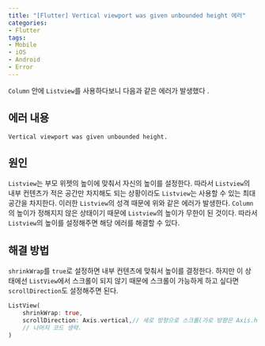 ```yaml
---
title: "[Flutter] Vertical viewport was given unbounded height 에러"
categories:
- Flutter
tags:
- Mobile
- iOS
- Android
- Error
---
```


`Column` 안에 `Listview`를 사용하다보니 다음과 같은 에러가 발생했다 .

## 에러 내용

``` console
Vertical viewport was given unbounded height.
```

## 원인

`Listview`는 부모 위젯의 높이에 맞춰서 자신의 높이를 설정한다. 따라서 `Listview`의 내부 컨텐츠가 적은 공간만 차지해도 되는 상황이라도 `Listview`는 사용할 수 있는 최대 공간을 차지한다.  이러한 `Listview`의 성격 때문에 위와 같은 에러가 발생한다. `Column`의 높이가 정해지지 않은 상태이기 때문에 `Listview`의 높이가 무한이 된 것이다. 따라서 `Listview`의 높이를 설정해주면 해당 에러를 해결할 수 있다.

## 해결 방법

`shrinkWrap`를 `true`로 설정하면 내부 컨텐츠에 맞춰서 높이를 결정한다. 하지만 이 상태에선 `ListView`에서 스크롤이 되지 않기 때문에 스크롤이 가능하게 하고 싶다면 `scrollDirection`도 설정해주면 된다.


``` dart
ListView(
	shrinkWrap: true,
	scrollDirection: Axis.vertical,// 세로 방향으로 스크롤(가로 방향은 Axis.horizontal).
	// 나머지 코드 생략.
)
```
